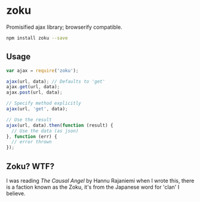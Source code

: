zoku
====

Promisified ajax library; browserify compatible.


```bash
npm install zoku --save
```

## Usage

```js
var ajax = require('zoku');

ajax(url, data); // Defaults to 'get'
ajax.get(url, data);
ajax.post(url, data);

// Specify method explicitly
ajax(url, 'get', data);

// Use the result
ajax(url, data).then(function (result) {
  // Use the data (as json)
}, function (err) {
  // error thrown
});
```


## Zoku? WTF?

I was reading *The Causal Angel* by Hannu Rajaniemi when I wrote this, there is a faction known as the Zoku, it's from the Japanese word for 'clan' I believe.
